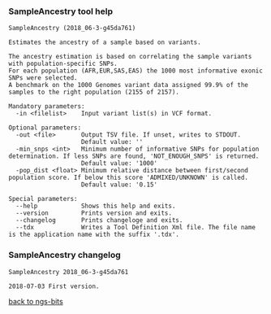 ### SampleAncestry tool help
	SampleAncestry (2018_06-3-g45da761)
	
	Estimates the ancestry of a sample based on variants.
	
	The ancestry estimation is based on correlating the sample variants with population-specific SNPs.
	For each population (AFR,EUR,SAS,EAS) the 1000 most informative exonic SNPs were selected.  
	A benchmark on the 1000 Genomes variant data assigned 99.9% of the samples to the right population (2155 of 2157).
	
	Mandatory parameters:
	  -in <filelist>    Input variant list(s) in VCF format.
	
	Optional parameters:
	  -out <file>       Output TSV file. If unset, writes to STDOUT.
	                    Default value: ''
	  -min_snps <int>   Minimum number of informative SNPs for population determination. If less SNPs are found, 'NOT_ENOUGH_SNPS' is returned.
	                    Default value: '1000'
	  -pop_dist <float> Minimum relative distance between first/second population score. If below this score 'ADMIXED/UNKNOWN' is called.
	                    Default value: '0.15'
	
	Special parameters:
	  --help            Shows this help and exits.
	  --version         Prints version and exits.
	  --changelog       Prints changeloge and exits.
	  --tdx             Writes a Tool Definition Xml file. The file name is the application name with the suffix '.tdx'.
	
### SampleAncestry changelog
	SampleAncestry 2018_06-3-g45da761
	
	2018-07-03 First version.
[back to ngs-bits](https://github.com/imgag/ngs-bits)



